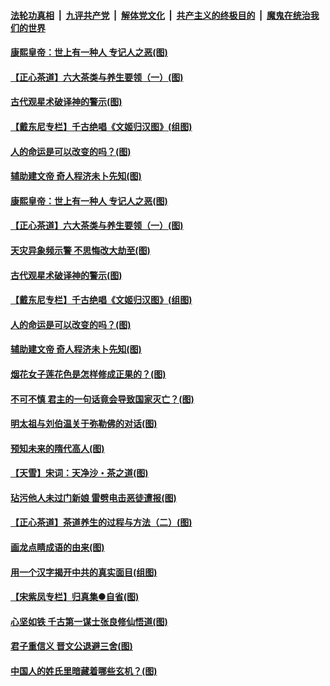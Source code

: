 

####  [法轮功真相](../../../../basic/blob/master/README.md?t=06211602) &nbsp;|&nbsp; [九评共产党](../../../../9ping.md/blob/master/README.md?t=06211602) &nbsp;|&nbsp; [解体党文化](../../../../jtdwh.md/blob/master/README.md?t=06211602)  &nbsp;|&nbsp; [共产主义的终极目的](../../../../gczydzjmd.md/blob/master/README.md?t=06211602) &nbsp;|&nbsp; [魔鬼在统治我们的世界](../../../../mgztzwmdsj.md/blob/master/README.md?t=06211602) 

#### [康熙皇帝：世上有一种人 专记人之恶(图)](../pages/p7/937141.md?t=06211602) 

#### [【正心茶道】六大茶类与养生要领（一）(图)](../pages/p7/936910.md?t=06211602) 

#### [古代观星术破译神的警示(图)](../pages/p7/936938.md?t=06211602) 

#### [【戴东尼专栏】千古绝唱《文姬归汉图》(组图)](../pages/p7/933598.md?t=06211602) 

#### [人的命运是可以改变的吗？(图)](../pages/p7/936633.md?t=06211602) 

#### [辅助建文帝 奇人程济未卜先知(图)](../pages/p7/936751.md?t=06211602) 

#### [康熙皇帝：世上有一种人 专记人之恶(图)](../pages/p7/937141.md?t=06211602) 

#### [【正心茶道】六大茶类与养生要领（一）(图)](../pages/p7/936910.md?t=06211602) 

#### [天灾异象频示警 不思悔改大劫至(图)](../pages/p7/937076.md?t=06211602) 

#### [古代观星术破译神的警示(图)](../pages/p7/936938.md?t=06211602) 

#### [【戴东尼专栏】千古绝唱《文姬归汉图》(组图)](../pages/p7/933598.md?t=06211602) 

#### [人的命运是可以改变的吗？(图)](../pages/p7/936633.md?t=06211602) 

#### [辅助建文帝 奇人程济未卜先知(图)](../pages/p7/936751.md?t=06211602) 

#### [烟花女子莲花色是怎样修成正果的？(图)](../pages/p7/936627.md?t=06211602) 

#### [不可不慎 君主的一句话竟会导致国家灭亡？(图)](../pages/p7/936921.md?t=06211602) 

#### [明太祖与刘伯温关于弥勒佛的对话(图)](../pages/p7/936918.md?t=06211602) 

#### [预知未来的隋代高人(图)](../pages/p7/936519.md?t=06211602) 

#### [【天雪】宋词：天净沙・茶之道(图)](../pages/p7/936606.md?t=06211602) 

#### [玷污他人未过门新娘 雷劈电击恶徒遭报(图)](../pages/p7/936730.md?t=06211602) 

#### [【正心茶道】茶道养生的过程与方法（二）(图)](../pages/p7/936188.md?t=06211602) 

#### [画龙点睛成语的由来(图)](../pages/p7/936521.md?t=06211602) 

#### [用一个汉字揭开中共的真实面目(组图)](../pages/p7/936605.md?t=06211602) 

#### [【宋紫凤专栏】归真集●自省(图)](../pages/p7/936715.md?t=06211602) 

#### [心坚如铁 千古第一谋士张良修仙悟道(图)](../pages/p7/936518.md?t=06211602) 

#### [君子重信义 晋文公退避三舍(图)](../pages/p7/936517.md?t=06211602) 

#### [中国人的姓氏里暗藏着哪些玄机？(图)](../pages/p7/936608.md?t=06211602) 

